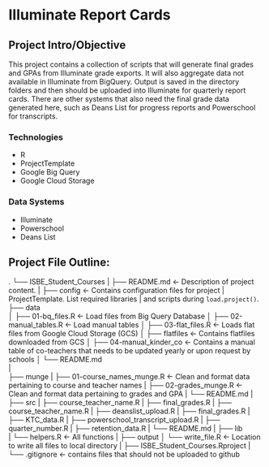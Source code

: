 
# Illuminate Report Cards

## Project Intro/Objective

This project contains a collection of scripts that will generate final grades and GPAs from Illuminate grade exports. It will also aggregate data not available in Illuminate from BigQuery. Output is saved in the directory folders and then should be uploaded into Illuminate for quarterly report cards. There are other systems that also need the final grade data generated here, such as Deans List for progress reports and Powerschool for transcripts. 

### Technologies
* R
* ProjectTemplate
* Google Big Query
* Google Cloud Storage

### Data Systems
* Illuminate
* Powerschool
* Deans List


## Project File Outline:

.
└── ISBE_Student_Courses
    |
    ├── README.md                   <- Description of project content.
    |
    ├── config                      <- Contains configuration files for project
    |                                  ProjectTemplate. List required libraries
    |                                  and scripts during `load.project()`.
    ├── data                        
    │   ├── 01-bq_files.R           <- Load files from Big Query Database
    │   ├── 02-manual_tables.R      <- Load manual tables
    │   ├── 03-flat_files.R         <- Loads flat files from Google Cloud Storage (GCS)
    │   ├── flatfiles               <- Contains flatfiles downloaded from GCS
    │   ├── 04-manual_kinder_co     <- Contains a manual table of co-teachers that needs to be updated yearly or upon request by schools
    │   └── README.md               
    |                                
    ├── munge
    |   ├── 01-course_names_munge.R   <- Clean and format data pertaining to course and teacher names
    |   ├── 02-grades_munge.R         <- Clean and format data pertaining to grades and GPA
    |   └── README.md
    |
    ├── src
    |   ├── course_teacher_name.R
    |   ├── final_grades.R
    |   ├── course_teacher_name.R
    |   ├── deanslist_upload.R
    |   ├── final_grades.R
    |   ├── KTC_data.R
    |   ├── powerschool_transcript_upload.R
    |   ├── quarter_number.R
    |   ├── retention_data.R
    |   └── README.md
    |
    ├── lib                         
    |   └── helpers.R                <- All functions
    |
    ├── output
    │   └── write_file.R            <- Location to write all files to local directory
    |
    ├── ISBE_Student_Courses.Rproject
    |
    └── .gitignore                   <- contains files that should not be
                                        uploaded to github

